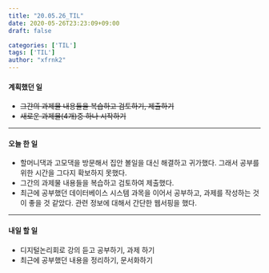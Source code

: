 ```yaml
---
title: "20.05.26_TIL"
date: 2020-05-26T23:23:09+09:00
draft: false

categories: ['TIL']
tags: ['TIL']
author: "xfrnk2"
---
```

#### 계획했던 일
+ ~~그간의 과제물 내용들을 복습하고 검토하기, 제출하기~~
+ ~~새로운 과제물(4개)중 하나 시작하기~~
---
#### 오늘 한 일
+ 할머니댁과 고모댁을 방문해서 집안 볼일을 대신 해결하고 귀가했다. 그래서 공부를 위한 시간을 그다지 확보하지 못했다.
+ 그간의 과제물 내용들을 복습하고 검토하여 제출했다.
+ 최근에 공부했던 데이터베이스 시스템 과목을 이어서 공부하고, 과제를 작성하는 것이 좋을 것 같았다. 관련 정보에 대해서 간단한 웹서핑을 했다.  

--- 
#### 내일 할 일  
+ 디지털논리회로 강의 듣고 공부하기, 과제 하기
+ 최근에 공부했던 내용을 정리하기, 문서화하기